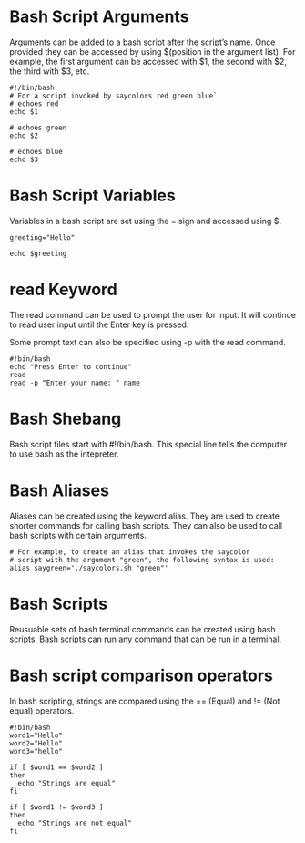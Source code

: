 
# Bash Script Arguments
Arguments can be added to a bash script after the script’s name. 
Once provided they can be accessed by using $(position in the argument list). 
For example, the first argument can be accessed with $1, the second with $2, the third with $3, etc.

```
#!/bin/bash 
# For a script invoked by saycolors red green blue`
# echoes red
echo $1

# echoes green
echo $2

# echoes blue
echo $3
```

# Bash Script Variables
Variables in a bash script are set using the = sign and accessed using $.

```
greeting="Hello"
 
echo $greeting

```

# read Keyword
The read command can be used to prompt the user for input. It will continue to read user input until the Enter key is pressed.

Some prompt text can also be specified using -p with the read command.

```
#!bin/bash
echo "Press Enter to continue"
read 
read -p "Enter your name: " name
```

# Bash Shebang
Bash script files start with #!/bin/bash. 
This special line tells the computer to use bash as the intepreter.

# Bash Aliases
Aliases can be created using the keyword alias. 
They are used to create shorter commands for calling bash scripts. 
They can also be used to call bash scripts with certain arguments.

```
# For example, to create an alias that invokes the saycolor
# script with the argument "green", the following syntax is used:
alias saygreen='./saycolors.sh "green"'
```

# Bash Scripts
Reusuable sets of bash terminal commands can be created using bash scripts. 
Bash scripts can run any command that can be run in a terminal.

# Bash script comparison operators
In bash scripting, strings are compared using the == (Equal) and != (Not equal) operators.

```
#!bin/bash
word1="Hello"
word2="Hello"
word3="hello"
 
if [ $word1 == $word2 ] 
then
  echo "Strings are equal"
fi
 
if [ $word1 != $word3 ]
then
  echo "Strings are not equal"
fi
```
